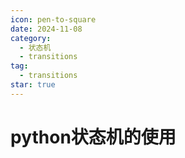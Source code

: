 ```yaml
---
icon: pen-to-square
date: 2024-11-08
category:
  - 状态机
  - transitions
tag:
  - transitions
star: true
---
```


# python状态机的使用

